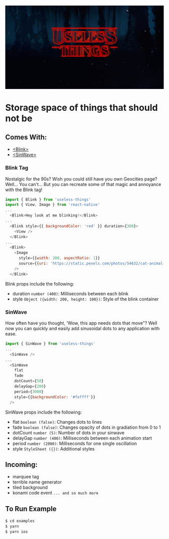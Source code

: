 ![useless things](./_art/useless-things.png)
# Storage space of things that should not be

## Comes With:
* [\<Blink\>](#blink-tag)
* [\<SinWave\>](#sinwave)

### Blink Tag
Nostalgic for the 90s? Wish you could still have you own Geocities page? Well...
You can't...
But you can recreate some of that magic and annoyance with the Blink tag!
```js
import { Blink } from 'useless-things'
import { View, Image } from 'react-native'
...
  <Blink>Hey look at me blinking!</Blink>
...
  <Blink style={{ backgroundColor: 'red' }} duration={300}>
    <View />
  </Blink>
...
  <Blink>
    <Image
      style={{width: 200, aspectRatio: 1}}
      source={{uri: 'https://static.pexels.com/photos/54632/cat-animal-eyes-grey-54632.jpeg'}}
    />
  </Blink>
```
Blink props include the following:
* duration `number (400)`: Milliseconds between each blink
* style `Object ({width: 200, height: 100})`: Style of the blink container

### SinWave
How often have you thought, 'Wow, this app needs dots that move"?  Well now you can quickly and easily add sinusoidal dots to any application with ease.

```js
import { SinWave } from 'useless-things'
...
  <SinWave />
...
  <SinWave
    flat
    fade
    dotCount={50}
    delayGap={200}
    period={3000}
    style={{backgroundColor: '#feffff'}}
  />
```
SinWave props include the following:
* flat `boolean (false)`: Changes dots to lines
* fade `boolean (false)`: Changes opacity of dots in gradiation from 0 to 1
* dotCount `number (5)`: Number of dots in your sinwave
* delayGap `number (400)`: Milliseconds between each animation start
* period `number (2000)`: Milliseconds for one single oscillation
* style `StyleSheet ({})`: Additional styles

## Incoming:
* marquee tag
* terrible name generator
* tiled background
* konami code event
`... and so much more`


## To Run Example
```sh
$ cd examples
$ yarn
$ yarn ios
```
